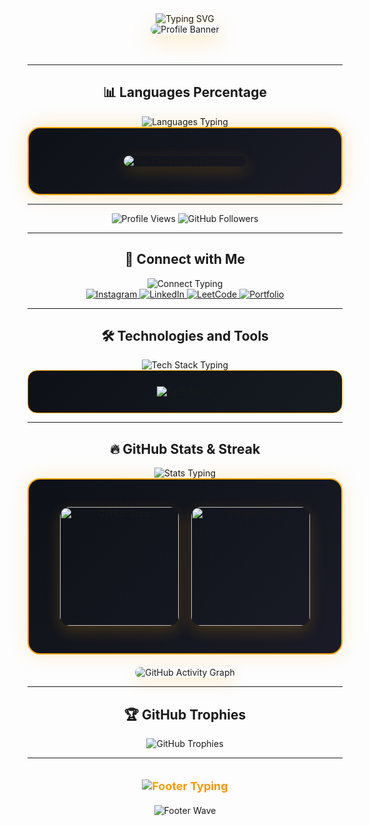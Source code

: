 <div align="center">

<img src="https://readme-typing-svg.herokuapp.com?font=Fira+Code&weight=600&size=28&duration=3000&pause=1000&color=FFA500&center=true&vCenter=true&multiline=true&repeat=true&width=600&height=100&lines=Welcome+to+My+GitHub+Profile!+%F0%9F%9A%80;Full+Stack+Developer+%F0%9F%92%BB;" alt="Typing SVG" />

</div>

<div align="center">
  <img src="https://github.com/mdhp24/mdhp24/blob/main/bg1.png" alt="Profile Banner" style="border-radius: 15px; box-shadow: 0 8px 32px rgba(255, 165, 0, 0.3);">
</div><br><br>

---

<div align="center">
  
## 📊 Languages Percentage

<img src="https://readme-typing-svg.herokuapp.com?font=Fira+Code&size=16&duration=2000&pause=500&color=FFA500&center=true&vCenter=true&width=400&lines=My+Programming+Languages+%F0%9F%92%BB;Always+Exploring+New+Tech+%F0%9F%9A%80" alt="Languages Typing" />

</div>

<div align="center" style="background: linear-gradient(135deg, #0d1117 0%, #1a1b26 100%); padding: 30px; border-radius: 20px; border: 2px solid #FFA500; box-shadow: 0 0 30px rgba(255, 165, 0, 0.3);">
  
  <img 
    src="https://github-readme-stats.vercel.app/api/top-langs?username=mdhp24&layout=compact&hide_title=true&hide_border=true&bg_color=0d1117&text_color=f4f4f4&title_color=FFA500&icon_color=FFA500&border_radius=15" 
    alt="Top Languages by mdhp24" 
    style="border-radius: 15px; box-shadow: 0 8px 25px rgba(255, 165, 0, 0.2);"
  />
  
</div>

---

<div align="center">
  <img src="https://komarev.com/ghpvc/?username=mdhp24&label=Profile%20Views&color=FFA500&style=for-the-badge" alt="Profile Views" />
  <img src="https://img.shields.io/github/followers/mdhp24?label=Followers&style=for-the-badge&color=FFA500" alt="GitHub Followers" />
</div>

---

<div align="center">
  
## 🤝 Connect with Me

<img src="https://readme-typing-svg.herokuapp.com?font=Fira+Code&size=16&duration=2500&pause=800&color=FFA500&center=true&vCenter=true&width=500&lines=Let's+Connect+and+Build+Something+Amazing!+%F0%9F%A4%9D;Always+Open+for+Collaboration+%F0%9F%92%AA" alt="Connect Typing" />

</div>

<div align="center">
  <a href="https://instagram.com/mcdicky_mdhp" target="_blank">
    <img src="https://img.shields.io/badge/Instagram-E4405F?style=for-the-badge&logo=instagram&logoColor=white" alt="Instagram" />
  </a>
  <a href="https://linkedin.com/in/mochammad-dicky-hanun-prasetyo-a4575a2b7" target="_blank">
    <img src="https://img.shields.io/badge/LinkedIn-0077B5?style=for-the-badge&logo=linkedin&logoColor=white" alt="LinkedIn" />
  </a>
  <a href="https://www.leetcode.com/dickyhanunp" target="_blank">
    <img src="https://img.shields.io/badge/LeetCode-FFA116?style=for-the-badge&logo=leetcode&logoColor=black" alt="LeetCode" />
  </a>
  <a href="https://mdhp24.github.io" target="_blank">
    <img src="https://img.shields.io/badge/Portfolio-FF5722?style=for-the-badge&logo=google-chrome&logoColor=white" alt="Portfolio" />
  </a>
</div>

---

<div align="center">
  
## 🛠️ Technologies and Tools

<img src="https://readme-typing-svg.herokuapp.com?font=Fira+Code&size=16&duration=2000&pause=600&color=FFA500&center=true&vCenter=true&width=450&lines=My+Tech+Stack+%F0%9F%9B%A0%EF%B8%8F;Building+Amazing+Applications+%F0%9F%9A%80" alt="Tech Stack Typing" />

</div>

<div align="center" style="background: linear-gradient(135deg, #0d1117 0%, #161b22 100%); padding: 25px; border-radius: 15px; border: 1px solid #FFA500;">

  <img src="https://skillicons.dev/icons?i=html,css,js,php,mysql,laravel,flutter,git,postman&theme=dark" alt="Tech Stack" />
  
</div>

---

<div align="center">
  
## 🔥 GitHub Stats & Streak

<img src="https://readme-typing-svg.herokuapp.com?font=Fira+Code&size=16&duration=2200&pause=700&color=FFA500&center=true&vCenter=true&width=400&lines=GitHub+Analytics+%F0%9F%93%88;Coding+Every+Day+%F0%9F%94%A5" alt="Stats Typing" />

</div>

<div align="center" style="display: flex; flex-wrap: wrap; justify-content: center; gap: 20px; background: linear-gradient(135deg, #0d1117 0%, #1a1b26 100%); padding: 30px; border-radius: 20px; border: 2px solid #FFA500; box-shadow: 0 0 30px rgba(255, 165, 0, 0.2);">
  
  <img 
    src="https://github-readme-stats.vercel.app/api?username=mdhp24&show_icons=true&hide_title=true&hide_border=true&bg_color=0d1117&text_color=f4f4f4&icon_color=FFA500&title_color=FFA500&border_radius=15" 
    alt="GitHub Stats" 
    height="190"
    style="border-radius: 15px; box-shadow: 0 8px 25px rgba(255, 165, 0, 0.2);"
  />
  
  <img 
    src="https://github-readme-streak-stats.herokuapp.com/?user=mdhp24&hide_border=true&background=0d1117&currStreakLabel=FFA500&currStreakNum=f4f4f4&sideNums=f4f4f4&sideLabels=FFA500&dates=f4f4f4&fire=FFA500&ring=FF8C00&border_radius=15" 
    alt="GitHub Streak" 
    height="190"
    style="border-radius: 15px; box-shadow: 0 8px 25px rgba(255, 165, 0, 0.2);"
  />
  
</div>

<div align="center" style="margin-top: 20px;">
  <img 
    src="https://github-readme-activity-graph.vercel.app/graph?username=mdhp24&bg_color=0d1117&color=f4f4f4&line=FFA500&point=FF8C00&area=true&hide_border=true&border_radius=15" 
    alt="GitHub Activity Graph"
    style="border-radius: 15px; box-shadow: 0 8px 25px rgba(255, 165, 0, 0.2);"
  />
</div>

---

<div align="center">
  
## 🏆 GitHub Trophies

<img src="https://github-profile-trophy.vercel.app/?username=mdhp24&theme=darkhub&no-frame=true&margin-w=15&margin-h=15" alt="GitHub Trophies" />

</div>

---

<div align="center" style="background: linear-gradient(45deg, #FFA500, #FF8C00); -webkit-background-clip: text; -webkit-text-fill-color: transparent; background-clip: text; font-size: 18px; font-weight: bold; padding: 20px;">
  
<img src="https://readme-typing-svg.herokuapp.com?font=Fira+Code&weight=600&size=20&duration=3000&pause=1000&color=FFA500&center=true&vCenter=true&width=600&lines=%F0%9F%9A%80+Keep+Learning+%7C+Keep+Focus+%7C+Keep+Calm+%F0%9F%9A%80;Thank+you+for+visiting+my+profile!+%F0%9F%98%8A" alt="Footer Typing" />

</div>

<div align="center">
  <img src="https://capsule-render.vercel.app/api?type=waving&color=FFA500&height=100&section=footer" alt="Footer Wave" />
</div>
